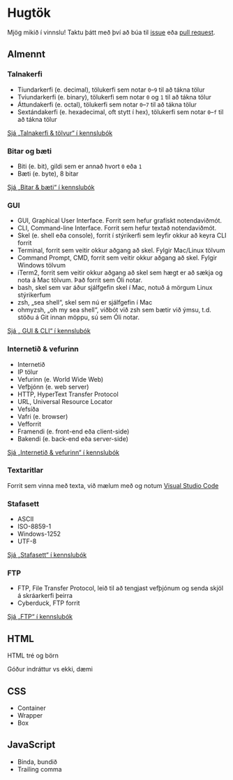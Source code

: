 # Hugtök

Mjög mikið í vinnslu! Taktu þátt með því að búa til [issue](https://github.com/vefforritun/vef1-2020/issues) eða [pull request](https://github.com/vefforritun/vef1-2020/pulls).

## Almennt

### Talnakerfi

* Tíundarkerfi (e. decimal), tölukerfi sem notar `0`–`9` til að tákna tölur
* Tvíundarkerfi (e. binary), tölukerfi sem notar `0` og `1` til að tákna tölur
* Áttundakerfi (e. octal), tölukerfi sem notar `0`–`7` til að tákna tölur
* Sextándakerfi (e. hexadecimal, oft stytt í hex), tölukerfi sem notar `0`–`f` til að tákna tölur

[Sjá „Talnakerfi & tölvur“ í kennslubók](https://bok.vefforritun.is/00.inngangur.html#0.2.1)

### Bitar og bæti

* Biti (e. bit), gildi sem er annað hvort `0` eða `1`
* Bæti (e. byte), 8 bitar

[Sjá „Bitar & bæti“ í kennslubók](https://bok.vefforritun.is/00.inngangur.html#0.2.2)

### GUI

* GUI, Graphical User Interface. Forrit sem hefur grafískt notendaviðmót.
* CLI, Command-line Interface. Forrit sem hefur textað notendaviðmót.
* Skel (e. shell eða console), forrit í stýrikerfi sem leyfir okkur að keyra CLI forrit
* Terminal, forrit sem veitir okkur aðgang að skel. Fylgir Mac/Linux tölvum
* Command Prompt, CMD, forrit sem veitir okkur aðgang að skel. Fylgir Windows tölvum
* iTerm2, forrit sem veitir okkur aðgang að skel sem hægt er að sækja og nota á Mac tölvum. Það forrit sem Óli notar.
* bash, skel sem var áður sjálfgefin skel í Mac, notuð á mörgum Linux stýrikerfum
* zsh, „sea shell“, skel sem nú er sjálfgefin í Mac
* ohmyzsh, „oh my sea shell“, viðbót við zsh sem bætir við ýmsu, t.d. stöðu á Git innan möppu, sú sem Óli notar.

[Sjá „ GUI & CLI“ í kennslubók](https://bok.vefforritun.is/00.inngangur.html#0.2.2)

### Internetið & vefurinn

* Internetið
* IP tölur 
* Vefurinn (e. World Wide Web)
* Vefþjónn (e. web server)
* HTTP, HyperText Transfer Protocol 
* URL, Universal Resource Locator
* Vefsíða
* Vafri (e. browser)
* Vefforrit
* Framendi (e. front-end eða client-side)
* Bakendi (e. back-end eða server-side)

[Sjá „Internetið & vefurinn“ í kennslubók](https://bok.vefforritun.is/00.inngangur.html#0.3)

### Textaritlar

Forrit sem vinna með texta, við mælum með og notum [Visual Studio Code](https://code.visualstudio.com/)

### Stafasett

* ASCII 
* ISO-8859-1
* Windows-1252
* UTF-8

[Sjá „Stafasett“ í kennslubók](https://bok.vefforritun.is/00.inngangur.html#0.5)

### FTP

* FTP, File Transfer Protocol, leið til að tengjast vefþjónum og senda skjöl á skráarkerfi þeirra
* Cyberduck, FTP forrit

[Sjá „FTP“ í kennslubók](https://bok.vefforritun.is/00.inngangur.html#0.7)

## HTML

HTML tré og börn

Góður indráttur vs ekki, dæmi

## CSS

* Container
* Wrapper
* Box

## JavaScript

* Binda, bundið
* Trailing comma
